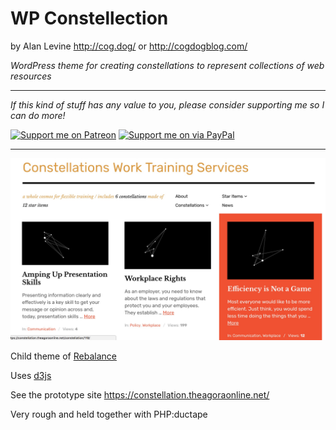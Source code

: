 # WP Constellection

by Alan Levine http://cog.dog/ or http://cogdogblog.com/

*WordPress theme for creating constellations to represent collections of web resources*

-----
*If this kind of stuff has any value to you, please consider supporting me so I can do more!*

[![Support me on Patreon](http://cogdog.github.io/images/badge-patreon.png)](https://patreon.com/cogdog) [![Support me on via PayPal](http://cogdog.github.io/images/badge-paypal.png)](https://paypal.me/cogdog)

----- 

![](screenshot.png "Constellection Demo site")

Child theme of [Rebalance](https://wordpress.com/themes/rebalance/)

Uses [d3js](https://d3js.org)

See the prototype site https://constellation.theagoraonline.net/

Very rough and held together with PHP:ductape

